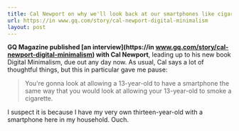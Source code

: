 ```yaml
---
title: Cal Newport on why we'll look back at our smartphones like cigarettes
url: https://in www.gq.com/story/cal-newport-digital-minimalism
layout: post
---
```


**GQ Magazine published [an interview](https://in www.gq.com/story/cal-newport-digital-minimalism) with Cal Newport**, leading up to his new book Digital Minimalism, due out any day now. As usual, Cal says a lot of thoughtful things, but this in particular gave me pause:

> You're gonna look at allowing a 13-year-old to have a smartphone the same way that you would look at allowing your 13-year-old to smoke a cigarette.

I suspect it is because I have my very own thirteen-year-old with a smartphone here in my household. Ouch.